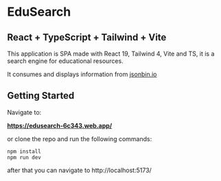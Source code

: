 # EduSearch

## React + TypeScript + Tailwind + Vite

This application is SPA made with React 19, Tailwind 4, Vite and TS, it is a search engine for educational resources.

It consumes and displays information from [jsonbin.io](https://open-education-api.fly.dev/docs)

## Getting Started

Navigate to:

**https://edusearch-6c343.web.app/**

or clone the repo and run the following commands:

```
npm install
npm run dev
```

after that you can navigate to http://localhost:5173/
